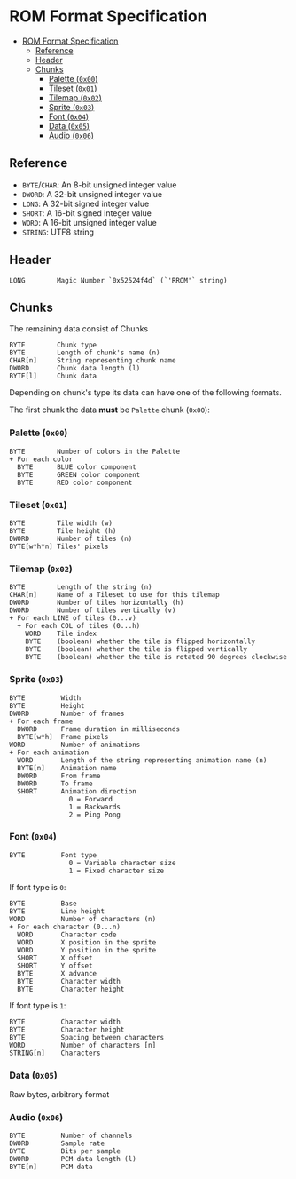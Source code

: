 # ROM Format Specification

- [ROM Format Specification](#rom-format-specification)
  - [Reference](#reference)
  - [Header](#header)
  - [Chunks](#chunks)
    - [Palette (`0x00`)](#palette-0x00)
    - [Tileset (`0x01`)](#tileset-0x01)
    - [Tilemap (`0x02`)](#tilemap-0x02)
    - [Sprite (`0x03`)](#sprite-0x03)
    - [Font (`0x04`)](#font-0x04)
    - [Data (`0x05`)](#data-0x05)
    - [Audio (`0x06`)](#audio-0x06)

## Reference

- `BYTE`/`CHAR`: An 8-bit unsigned integer value
- `DWORD`: A 32-bit unsigned integer value
- `LONG`: A 32-bit signed integer value
- `SHORT`: A 16-bit signed integer value
- `WORD`: A 16-bit unsigned integer value
- `STRING`: UTF8 string

## Header

```
LONG        Magic Number `0x52524f4d` (`'RROM'` string)
```

## Chunks

The remaining data consist of Chunks

```
BYTE        Chunk type
BYTE        Length of chunk's name (n)
CHAR[n]     String representing chunk name
DWORD       Chunk data length (l)
BYTE[l]     Chunk data
```

Depending on chunk's type its data can have one of the following formats.

The first chunk the data **must** be `Palette` chunk (`0x00`):

### Palette (`0x00`)

```
BYTE        Number of colors in the Palette
+ For each color
  BYTE      BLUE color component
  BYTE      GREEN color component
  BYTE      RED color component
```

### Tileset (`0x01`)

```
BYTE        Tile width (w)
BYTE        Tile height (h)
DWORD       Number of tiles (n)
BYTE[w*h*n] Tiles' pixels
```

### Tilemap (`0x02`)

```
BYTE        Length of the string (n)
CHAR[n]     Name of a Tileset to use for this tilemap
DWORD       Number of tiles horizontally (h)
DWORD       Number of tiles vertically (v)
+ For each LINE of tiles (0...v)
  + For each COL of tiles (0...h)
    WORD    Tile index
    BYTE    (boolean) whether the tile is flipped horizontally
    BYTE    (boolean) whether the tile is flipped vertically
    BYTE    (boolean) whether the tile is rotated 90 degrees clockwise 
```

### Sprite (`0x03`)

```
BYTE         Width
BYTE         Height
DWORD        Number of frames
+ For each frame
  DWORD      Frame duration in milliseconds
  BYTE[w*h]  Frame pixels
WORD         Number of animations
+ For each animation
  WORD       Length of the string representing animation name (n)
  BYTE[n]    Animation name
  DWORD      From frame
  DWORD      To frame
  SHORT      Animation direction 
               0 = Forward
               1 = Backwards
               2 = Ping Pong
```

### Font (`0x04`)

```
BYTE         Font type
               0 = Variable character size
               1 = Fixed character size 
```

If font type is `0`:

```
BYTE         Base
BYTE         Line height
WORD         Number of characters (n)
+ For each character (0...n)
  WORD       Character code
  WORD       X position in the sprite
  WORD       Y position in the sprite
  SHORT      X offset
  SHORT      Y offset
  BYTE       X advance
  BYTE       Character width
  BYTE       Character height
```

If font type is `1`:

```
BYTE         Character width
BYTE         Character height
BYTE         Spacing between characters
WORD         Number of characters [n]
STRING[n]    Characters
```

### Data (`0x05`)

Raw bytes, arbitrary format

### Audio (`0x06`)

```
BYTE         Number of channels
DWORD        Sample rate
BYTE         Bits per sample
DWORD        PCM data length (l)
BYTE[n]      PCM data

```
